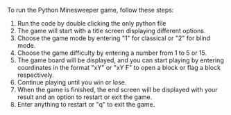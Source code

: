 To run the Python Minesweeper game, follow these steps: 
1. Run the code by double clicking the only python file
2. The game will start with a title screen displaying different options. 
3. Choose the game mode by entering "1" for classical or "2" for blind mode. 
4. Choose the game difficulty by entering a number from 1 to 5 or 15. 
5. The game board will be displayed, and you can start playing by entering coordinates in the format "xY" or "xY F" to open a block or flag a block respectively. 
6. Continue playing until you win or lose. 
7. When the game is finished, the end screen will be displayed with your result and an option to restart or exit the game. 
8. Enter anything to restart or "q" to exit the game.

